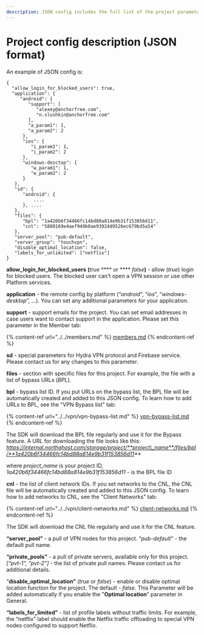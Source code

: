 ```yaml
---
description: JSON config includes the full list of the project parameters.
---
```


# Project config description (JSON format)

An example of JSON config is:

```
{
  "allow_login_for_blocked_users": true,
  "application": {
     "android": {
        "support": [
           "alexey@anchorfree.com",
           "n.slushkin@anchorfree.com"
        ],
        "a_param1": 1,
        "a_param2": 2
      },
      "ios": {
         "i_param1": 1,
         "i_param2": 2
      },
      "windows-desctop": {
         "w_param1": 1,
         "w_param2": 2
      }
   },
   "sd": {
      "android": { 
          ....
      }, ....
   },
   "files": {
      "bpl": "1a420b6f34466fc14bd88a814e9b31f153856d11",
      "cnl": "5880169e4aef949b0ae93924d9526ec679bd5a54"
   },
   "server_pool": "pub-default", 
   "server_group": "touchvpn",
   "disable_optimal_location": false,
   "labels_for_unlimited": ["netflix"]
}
```

**allow\_login\_for\_blocked\_users** **(**_true_ **** or **** _false_**)** - allow (_true_) login for blocked users. The blocked user can't open a VPN session or use other Platform services.

**application** - the remote config by platform (“_android_”, “_ios_”, “_windows-desktop_”, …). You can set any additional parameters for your application.

**support** - support emails for the project. You can set email addresses in case users want to contact support in the application. Please set this parameter in the Member tab:

{% content-ref url="../../members.md" %}
[members.md](../../members.md)
{% endcontent-ref %}

**sd** - special parameters for Hydra VPN protocol and Firebase service. Please contact us for any changes to this parameter.

**files** - section with specific files for this project. For example, the file with a list of bypass URLs (_BPL_).

**bpl** - bypass list ID. If you put URLs on the bypass list, the BPL file will be automatically created and added to this JSON config. To learn how to add URLs to BPL, see the "VPN Bypass list" tab:

{% content-ref url="../../vpn/vpn-bypass-list.md" %}
[vpn-bypass-list.md](../../vpn/vpn-bypass-list.md)
{% endcontent-ref %}

The SDK will download the BPL file regularly and use it for the Bypass feature. A URL for downloading the file looks like this: _https://internal.northghost.com/storage/project/**project\_name**/files/bpl/**1a420b6f34466fc14bd88a814e9b31f153856d11**_

where _project\_name_ is your project ID, _1a420b6f34466fc14bd88a814e9b31f153856d11_ - is the BPL file ID

**cnl** - the list of client network IDs. If you set networks to the CNL, the CNL file will be automatically created and added to this JSON config. To learn how to add networks to CNL, see the "Client Networks" tab:

{% content-ref url="../../vpn/client-networks.md" %}
[client-networks.md](../../vpn/client-networks.md)
{% endcontent-ref %}

The SDK will download the CNL file regularly and use it for the CNL feature.&#x20;

**“server\_pool”** - a pull of VPN nodes for this project. “_pub-default_” - the default pull name.

**“private\_pools”** - a pull of private servers, available only for this project. _\[“pvt-1”, “pvt-2”]_ - the list of private pull names. Please contact us for additional details.

“**disable\_optimal\_location”** (_true_ or _false_) - enable or disable optimal location function for the project. The default - _false_. This Parameter will be added automatically if you enable the "**Optimal location**" parameter in General.

**“labels\_for\_limited”** - list of profile labels without traffic limits. For example, the “netflix” label should enable the Netflix traffic offloading to special VPN nodes configured to support Netflix.
